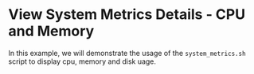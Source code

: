 # View System Metrics Details - CPU and Memory

In this example, we will demonstrate the usage of the `system_metrics.sh` script to display cpu, memory and disk uage.
